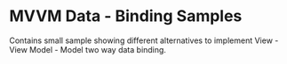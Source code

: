 # MVVM Data - Binding Samples
Contains small sample showing different alternatives to implement View - View Model - Model two way data binding.
